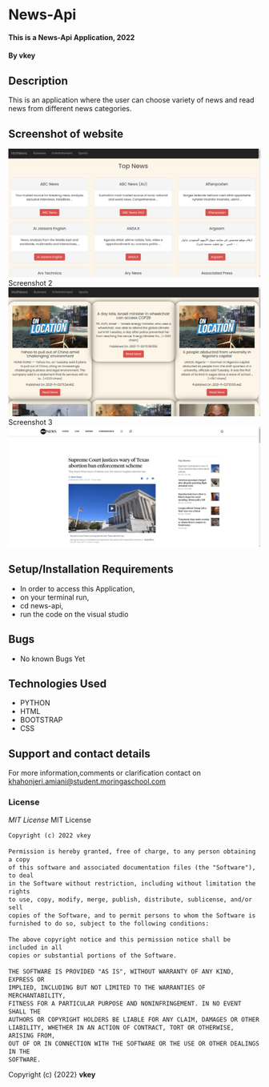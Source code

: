 # News-Api
#### This is a News-Api Application, 2022
#### By **vkey**
## Description
This is an application where the user can choose variety of news and read news from different news categories.

## Screenshot of website
<img src="app/static/images/Screenshot (1).png">
Screenshot 2
<img src="app/static/images/Screenshot (2).png">
Screenshot 3
<img src="app/static/images/Screenshot (3).png">


## Setup/Installation Requirements
* In order to access this Application,
* on your terminal run,
* cd news-api,
* run the code on the visual studio


## Bugs
* No known Bugs Yet

## Technologies Used
* PYTHON
* HTML
* BOOTSTRAP
* CSS

## Support and contact details
For more information,comments or clarification contact on khahonjeri.amiani@student.moringaschool.com
### License
*MIT License*
MIT License

    Copyright (c) 2022 vkey
    
    Permission is hereby granted, free of charge, to any person obtaining a copy
    of this software and associated documentation files (the "Software"), to deal
    in the Software without restriction, including without limitation the rights
    to use, copy, modify, merge, publish, distribute, sublicense, and/or sell
    copies of the Software, and to permit persons to whom the Software is
    furnished to do so, subject to the following conditions:
    
    The above copyright notice and this permission notice shall be included in all
    copies or substantial portions of the Software.
    
    THE SOFTWARE IS PROVIDED "AS IS", WITHOUT WARRANTY OF ANY KIND, EXPRESS OR
    IMPLIED, INCLUDING BUT NOT LIMITED TO THE WARRANTIES OF MERCHANTABILITY,
    FITNESS FOR A PARTICULAR PURPOSE AND NONINFRINGEMENT. IN NO EVENT SHALL THE
    AUTHORS OR COPYRIGHT HOLDERS BE LIABLE FOR ANY CLAIM, DAMAGES OR OTHER
    LIABILITY, WHETHER IN AN ACTION OF CONTRACT, TORT OR OTHERWISE, ARISING FROM,
    OUT OF OR IN CONNECTION WITH THE SOFTWARE OR THE USE OR OTHER DEALINGS IN THE
    SOFTWARE.

Copyright (c) {2022} **vkey**
